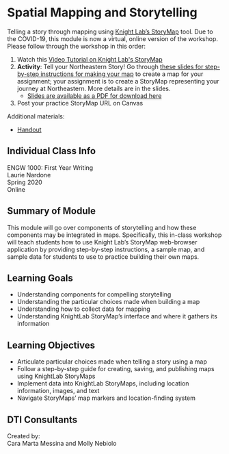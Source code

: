 # Spatial Mapping and Storytelling 
Telling a story through mapping using [Knight Lab’s StoryMap](https://storymap.knightlab.com/) tool. Due to the COVID-19, this module is now a virtual, online version of the workshop. Please follow through the workshop in this order:
1. Watch this [Video Tutorial on Knight Lab's StoryMap](https://www.youtube.com/watch?v=X33ud7RYZFg&feature=youtu.be)
2. <strong>Activity</strong>: Tell your Northeastern Story! Go through [these slides for step-by-step instructions for making your map](https://docs.google.com/presentation/d/1dySkuxJIOwWGGkAC_M9bzdOtGe9SPl_75VCteHVSAsQ/edit?usp=sharing) to create a map for your assignment; your assignment is to create a StoryMap representing your journey at Northeastern. More details are in the slides.
      - [Slides are available as a PDF for download here](https://github.com/NULabNortheastern/digitalassignmentshowcase/blob/master/mapping/first_year_writing-spring2020-nardone/slides-storymaps.pdf)
3. Post your practice StoryMap URL on Canvas

Additional materials:
- [Handout](https://github.com/NULabNortheastern/digitalassignmentshowcase/blob/master/mapping/first_year_writing-spring2020-nardone/handout-intro_to_storymaps.pdf)


## Individual Class Info
ENGW 1000: First Year Writing
<br>
Laurie Nardone
<br>
Spring 2020
<br>
Online 
<br>

## Summary of Module
This module will go over components of storytelling and how these components may be integrated in maps. Specifically, this in-class workshop will teach students how to use Knight Lab’s StoryMap web-browser application by providing step-by-step instructions, a sample map, and sample data for students to use to practice building their own maps. 

## Learning Goals
- Understanding components for compelling storytelling
- Understanding the particular choices made when building a map
- Understanding how to collect data for mapping
- Understanding KnightLab StoryMap’s interface and where it gathers its information

## Learning Objectives
- Articulate particular choices made when telling a story using a map
- Follow a step-by-step guide for creating, saving, and publishing maps using KnightLab StoryMaps
- Implement data into KnightLab StoryMaps, including location information, images, and text
- Navigate StoryMaps’ map markers and location-finding system

## DTI Consultants
Created by:<br>
Cara Marta Messina and Molly Nebiolo

